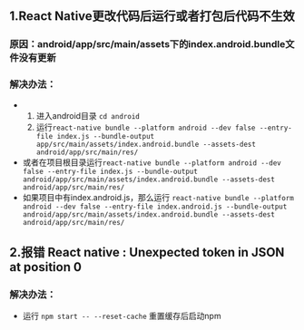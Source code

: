 ## 1.React Native更改代码后运行或者打包后代码不生效
### 原因：android/app/src/main/assets下的index.android.bundle文件没有更新
### 解决办法：
*  1. 进入android目录 `cd android `
   2. 运行`react-native bundle --platform android --dev false --entry-file index.js --bundle-output app/src/main/assets/index.android.bundle --assets-dest android/app/src/main/res/`
*  或者在项目根目录运行`react-native bundle --platform android --dev false --entry-file index.js --bundle-output android/app/src/main/assets/index.android.bundle --assets-dest android/app/src/main/res/`
*  如果项目中有index.android.js，那么运行
 `react-native bundle --platform android --dev false --entry-file index.android.js --bundle-output android/app/src/main/assets/index.android.bundle --assets-dest android/app/src/main/res/`
 
 ## 2.报错 React native : Unexpected token in JSON at position 0
 ### 解决办法：
 * 运行 `npm start -- --reset-cache` 重置缓存后启动npm
